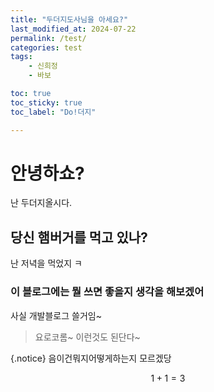 ```yaml
---
title: "두더지도사님을 아세요?"
last_modified_at: 2024-07-22
permalink: /test/
categories: test
tags: 
    - 신희정
    - 바보

toc: true
toc_sticky: true
toc_label: "Do!더지"

---
```


# 안녕하쇼?
난 두더지올시다.

## 당신 햄버거를 먹고 있나?
난 저녁을 먹었지 ㅋ

### 이 블로그에는 뭘 쓰면 좋을지 생각을 해보겠어
사실 개발블로그 쓸거임~
> 요로코롬~ 이런것도 된단다~

{.notice}  음이건뭐지어떻게하는지 모르겠당

$$ 1+1=3 $$
